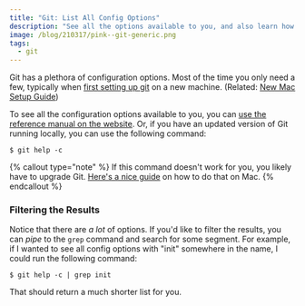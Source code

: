 ```yaml
---
title: "Git: List All Config Options"
description: "See all the options available to you, and also learn how to filter them."
image: /blog/210317/pink--git-generic.png
tags:
  - git
---
```


Git has a plethora of configuration options. Most of the time you only need a few, typically when [first setting up git](https://git-scm.com/book/en/v2/Getting-Started-First-Time-Git-Setup) on a new machine. (Related: [New Mac Setup Guide](/blog/new-mac-dev-guide))

To see all the configuration options available to you, you can [use the reference manual on the website](https://git-scm.com/docs/git-config). Or, if you have an updated version of Git running locally, you can use the following command:

    $ git help -c

{% callout type="note" %}
If this command doesn't work for you, you likely have to upgrade Git. [Here's a nice guide](https://medium.com/@katopz/how-to-upgrade-git-ff00ea12be18) on how to do that on Mac.
{% endcallout %}

### Filtering the Results

Notice that there are _a lot_ of options. If you'd like to filter the results, you can _pipe_ to the `grep` command and search for some segment. For example, if I wanted to see all config options with "init" somewhere in the name, I could run the following command:

    $ git help -c | grep init

That should return a much shorter list for you.
